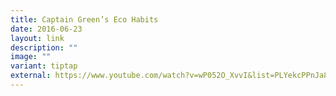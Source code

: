 ```yaml
---
title: Captain Green’s Eco Habits
date: 2016-06-23
layout: link
description: ""
image: ""
variant: tiptap
external: https://www.youtube.com/watch?v=wP052O_XvvI&list=PLYekcPPnJa8YZZrvwLyRlv78PYbg4HzXE
---
```

